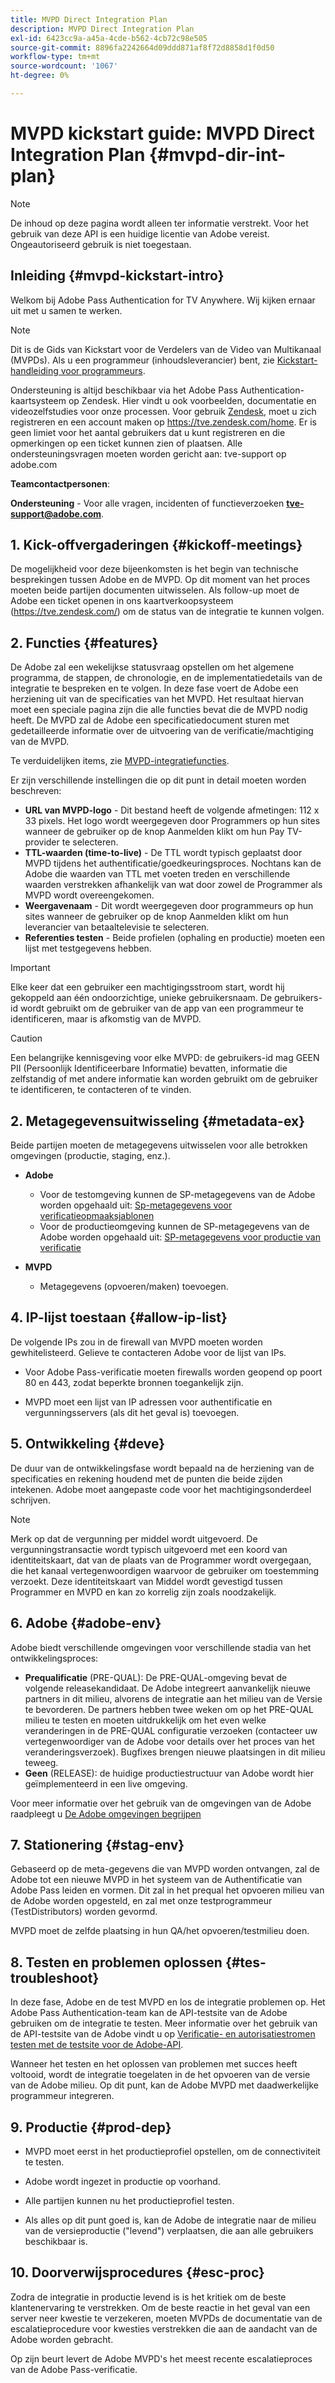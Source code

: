 ```yaml
---
title: MVPD Direct Integration Plan
description: MVPD Direct Integration Plan
exl-id: 6423cc9a-a45a-4cde-b562-4cb72c98e505
source-git-commit: 8896fa2242664d09ddd871af8f72d8858d1f0d50
workflow-type: tm+mt
source-wordcount: '1067'
ht-degree: 0%

---
```


# MVPD kickstart guide: MVPD Direct Integration Plan {#mvpd-dir-int-plan}

>[!NOTE]
>
>De inhoud op deze pagina wordt alleen ter informatie verstrekt. Voor het gebruik van deze API is een huidige licentie van Adobe vereist. Ongeautoriseerd gebruik is niet toegestaan.

## Inleiding {#mvpd-kickstart-intro}

Welkom bij Adobe Pass Authentication for TV Anywhere.  Wij kijken ernaar uit met u samen te werken.

>[!NOTE]
>
>Dit is de Gids van Kickstart voor de Verdelers van de Video van Multikanaal (MVPDs). Als u een programmeur (inhoudsleverancier) bent, zie [Kickstart-handleiding voor programmeurs](/help/authentication/programmer-kickstart-guide.md).

Ondersteuning is altijd beschikbaar via het Adobe Pass Authentication-kaartsysteem op Zendesk. Hier vindt u ook voorbeelden, documentatie en videozelfstudies voor onze processen. Voor gebruik [Zendesk](https://adobeprimetime.zendesk.com/), moet u zich registreren en een account maken op https://tve.zendesk.com/home. Er is geen limiet voor het aantal gebruikers dat u kunt registreren en die opmerkingen op een ticket kunnen zien of plaatsen. Alle ondersteuningsvragen moeten worden gericht aan: tve-support op adobe.com

**Teamcontactpersonen**:

**Ondersteuning** - Voor alle vragen, incidenten of functieverzoeken **tve-support@adobe.com**.

## 1. Kick-offvergaderingen {#kickoff-meetings}

De mogelijkheid voor deze bijeenkomsten is het begin van technische besprekingen tussen Adobe en de MVPD. Op dit moment van het proces moeten beide partijen documenten uitwisselen. Als follow-up moet de Adobe een ticket openen in ons kaartverkoopsysteem (https://tve.zendesk.com/) om de status van de integratie te kunnen volgen.

## 2. Functies {#features}

De Adobe zal een wekelijkse statusvraag opstellen om het algemene programma, de stappen, de chronologie, en de implementatiedetails van de integratie te bespreken en te volgen. In deze fase voert de Adobe een herziening uit van de specificaties van het MVPD. Het resultaat hiervan moet een speciale pagina zijn die alle functies bevat die de MVPD nodig heeft. De MVPD zal de Adobe een specificatiedocument sturen met gedetailleerde informatie over de uitvoering van de verificatie/machtiging van de MVPD.

Te verduidelijken items, zie [MVPD-integratiefuncties](/help/authentication/mvpd-integr-features.md).

Er zijn verschillende instellingen die op dit punt in detail moeten worden beschreven:

* **URL van MVPD-logo** - Dit bestand heeft de volgende afmetingen: 112 x 33 pixels. Het logo wordt weergegeven door Programmers op hun sites wanneer de gebruiker op de knop Aanmelden klikt om hun Pay TV-provider te selecteren.
* **TTL-waarden (time-to-live)** - De TTL wordt typisch geplaatst door MVPD tijdens het authentificatie/goedkeuringsproces. Nochtans kan de Adobe die waarden van TTL met voeten treden en verschillende waarden verstrekken afhankelijk van wat door zowel de Programmer als MVPD wordt overeengekomen.
* **Weergavenaam** - Dit wordt weergegeven door programmeurs op hun sites wanneer de gebruiker op de knop Aanmelden klikt om hun leverancier van betaaltelevisie te selecteren.
* **Referenties testen** - Beide profielen (ophaling en productie) moeten een lijst met testgegevens hebben.

>[!IMPORTANT]
>
>Elke keer dat een gebruiker een machtigingsstroom start, wordt hij gekoppeld aan één ondoorzichtige, unieke gebruikersnaam.  De gebruikers-id wordt gebruikt om de gebruiker van de app van een programmeur te identificeren, maar is afkomstig van de MVPD.

>[!CAUTION]
>
>Een belangrijke kennisgeving voor elke MVPD: de gebruikers-id mag GEEN PII (Persoonlijk Identificeerbare Informatie) bevatten, informatie die zelfstandig of met andere informatie kan worden gebruikt om de gebruiker te identificeren, te contacteren of te vinden.

## 2. Metagegevensuitwisseling {#metadata-ex}

Beide partijen moeten de metagegevens uitwisselen voor alle betrokken omgevingen (productie, staging, enz.).

* **Adobe**
   * Voor de testomgeving kunnen de SP-metagegevens van de Adobe worden opgehaald uit: [Sp-metagegevens voor verificatieopmaaksjablonen](https://sp.auth-staging.adobe.com/sp/metadata)
   * Voor de productieomgeving kunnen de SP-metagegevens van de Adobe worden opgehaald uit: [SP-metagegevens voor productie van verificatie](https://sp.auth.adobe.com/sp/metadata)

* **MVPD**
   * Metagegevens (opvoeren/maken) toevoegen.

## 4. IP-lijst toestaan {#allow-ip-list}

De volgende IPs zou in de firewall van MVPD moeten worden gewhitelisteerd. Gelieve te contacteren Adobe voor de lijst van IPs.

* Voor Adobe Pass-verificatie moeten firewalls worden geopend op poort 80 en 443, zodat beperkte bronnen toegankelijk zijn.

* MVPD moet een lijst van IP adressen voor authentificatie en vergunningsservers (als dit het geval is) toevoegen.

## 5. Ontwikkeling {#deve}

De duur van de ontwikkelingsfase wordt bepaald na de herziening van de specificaties en rekening houdend met de punten die beide zijden intekenen. Adobe moet aangepaste code voor het machtigingsonderdeel schrijven.

>[!NOTE]
>
>Merk op dat de vergunning per middel wordt uitgevoerd. De vergunningstransactie wordt typisch uitgevoerd met een koord van identiteitskaart, dat van de plaats van de Programmer wordt overgegaan, die het kanaal vertegenwoordigen waarvoor de gebruiker om toestemming verzoekt. Deze identiteitskaart van Middel wordt gevestigd tussen Programmer en MVPD en kan zo korrelig zijn zoals noodzakelijk.

## 6. Adobe {#adobe-env}

Adobe biedt verschillende omgevingen voor verschillende stadia van het ontwikkelingsproces:

* **Prequalificatie** (PRE-QUAL): De PRE-QUAL-omgeving bevat de volgende releasekandidaat. De Adobe integreert aanvankelijk nieuwe partners in dit milieu, alvorens de integratie aan het milieu van de Versie te bevorderen. De partners hebben twee weken om op het PRE-QUAL milieu te testen en moeten uitdrukkelijk om het even welke veranderingen in de PRE-QUAL configuratie verzoeken (contacteer uw vertegenwoordiger van de Adobe voor details over het proces van het veranderingsverzoek). Bugfixes brengen nieuwe plaatsingen in dit milieu teweeg.
* **Geen** (RELEASE): de huidige productiestructuur van Adobe wordt hier geïmplementeerd in een live omgeving.

Voor meer informatie over het gebruik van de omgevingen van de Adobe raadpleegt u [De Adobe omgevingen begrijpen](/help/authentication/understanding-the-adobe-environments.md)

## 7. Stationering {#stag-env}

Gebaseerd op de meta-gegevens die van MVPD worden ontvangen, zal de Adobe tot een nieuwe MVPD in het systeem van de Authentificatie van Adobe Pass leiden en vormen. Dit zal in het prequal het opvoeren milieu van de Adobe worden opgesteld, en zal met onze testprogrammeur (TestDistributors) worden gevormd.

MVPD moet de zelfde plaatsing in hun QA/het opvoeren/testmilieu doen.

## 8. Testen en problemen oplossen {#tes-troubleshoot}

In deze fase, Adobe en de test MVPD en los de integratie problemen op. Het Adobe Pass Authentication-team kan de API-testsite van de Adobe gebruiken om de integratie te testen. Meer informatie over het gebruik van de API-testsite van de Adobe vindt u op [Verificatie- en autorisatiestromen testen met de testsite voor de Adobe-API](/help/authentication/test-authn-authz-flows-using-adobes-api-test-site.md).

Wanneer het testen en het oplossen van problemen met succes heeft voltooid, wordt de integratie toegelaten in de het opvoeren van de versie van de Adobe milieu. Op dit punt, kan de Adobe MVPD met daadwerkelijke programmeur integreren.

## 9. Productie {#prod-dep}

* MVPD moet eerst in het productieprofiel opstellen, om de connectiviteit te testen.

* Adobe wordt ingezet in productie op voorhand.

* Alle partijen kunnen nu het productieprofiel testen.

* Als alles op dit punt goed is, kan de Adobe de integratie naar de milieu van de versieproductie (&quot;levend&quot;) verplaatsen, die aan alle gebruikers beschikbaar is.

## 10. Doorverwijsprocedures {#esc-proc}

Zodra de integratie in productie levend is is het kritiek om de beste klantenervaring te verstrekken. Om de beste reactie in het geval van een server neer kwestie te verzekeren, moeten MVPDs de documentatie van de escalatieprocedure voor kwesties verstrekken die aan de aandacht van de Adobe worden gebracht.

Op zijn beurt levert de Adobe MVPD&#39;s het meest recente escalatieproces van de Adobe Pass-verificatie.


<!--- [!RELATEDINFORMATION]
>
>* [Programmer Kickstart Guide](/help/authentication/programmer-kickstart-guide.md)
>* [MVPD Integration Guide](/help/authentication/mvpd-integr-features.md)
-->
